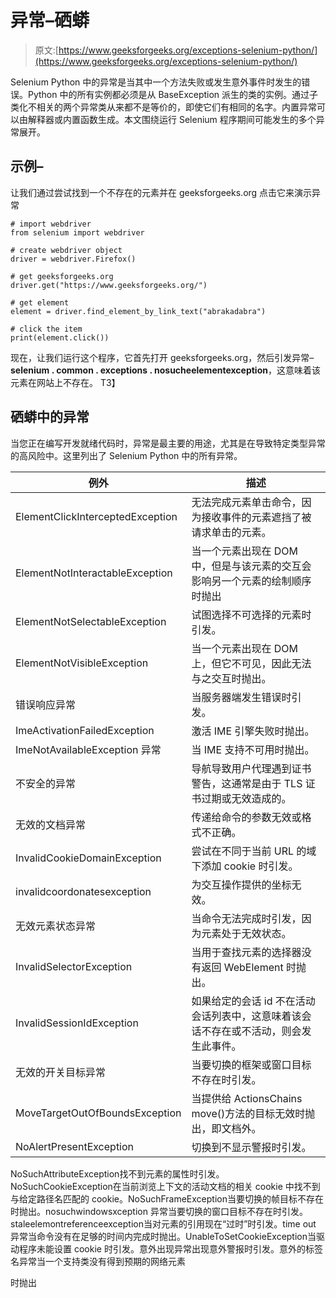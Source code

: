 # 异常–硒蟒

> 原文:[https://www.geeksforgeeks.org/exceptions-selenium-python/](https://www.geeksforgeeks.org/exceptions-selenium-python/)

Selenium Python 中的异常是当其中一个方法失败或发生意外事件时发生的错误。Python 中的所有实例都必须是从 BaseException 派生的类的实例。通过子类化不相关的两个异常类从来都不是等价的，即使它们有相同的名字。内置异常可以由解释器或内置函数生成。本文围绕运行 Selenium 程序期间可能发生的多个异常展开。

## 示例–

让我们通过尝试找到一个不存在的元素并在 geeksforgeeks.org 点击它来演示异常

```
# import webdriver
from selenium import webdriver

# create webdriver object
driver = webdriver.Firefox()

# get geeksforgeeks.org
driver.get("https://www.geeksforgeeks.org/")

# get element 
element = driver.find_element_by_link_text("abrakadabra")

# click the item
print(element.click())
```

现在，让我们运行这个程序，它首先打开 geeksforgeeks.org，然后引发异常–**selenium . common . exceptions . nosucheelementexception**，这意味着该元素在网站上不存在。
T3】

## 硒蟒中的异常

当您正在编写开发就绪代码时，异常是最主要的用途，尤其是在导致特定类型异常的高风险中。这里列出了 Selenium Python 中的所有异常。

| 例外 | 描述 |
| --- | --- |
| ElementClickInterceptedException | 无法完成元素单击命令，因为接收事件的元素遮挡了被请求单击的元素。 |
| ElementNotInteractableException | 当一个元素出现在 DOM 中，但是与该元素的交互会影响另一个元素的绘制顺序时抛出 |
| ElementNotSelectableException | 试图选择不可选择的元素时引发。 |
| ElementNotVisibleException | 当一个元素出现在 DOM 上，但它不可见，因此无法与之交互时抛出。 |
| 错误响应异常 | 当服务器端发生错误时引发。 |
| ImeActivationFailedException | 激活 IME 引擎失败时抛出。 |
| ImeNotAvailableException 异常 | 当 IME 支持不可用时抛出。 |
| 不安全的异常 | 导航导致用户代理遇到证书警告，这通常是由于 TLS 证书过期或无效造成的。 |
| 无效的文档异常 | 传递给命令的参数无效或格式不正确。 |
| InvalidCookieDomainException | 尝试在不同于当前 URL 的域下添加 cookie 时引发。 |
| invalidcoordonatesexception | 为交互操作提供的坐标无效。 |
| 无效元素状态异常 | 当命令无法完成时引发，因为元素处于无效状态。 |
| InvalidSelectorException | 当用于查找元素的选择器没有返回 WebElement 时抛出。 |
| InvalidSessionIdException | 如果给定的会话 id 不在活动会话列表中，这意味着该会话不存在或不活动，则会发生此事件。 |
| 无效的开关目标异常 | 当要切换的框架或窗口目标不存在时引发。 |
| MoveTargetOutOfBoundsException | 当提供给 ActionsChains move()方法的目标无效时抛出，即文档外。 |
| NoAlertPresentException | 切换到不显示警报时引发。 |

NoSuchAttributeException找不到元素的属性时引发。NoSuchCookieException在当前浏览上下文的活动文档的相关 cookie 中找不到与给定路径名匹配的 cookie。NoSuchFrameException当要切换的帧目标不存在时抛出。nosuchwindowsxception 异常当要切换的窗口目标不存在时引发。staleelemontreferenceexception当对元素的引用现在“过时”时引发。time out 异常当命令没有在足够的时间内完成时抛出。UnableToSetCookieException当驱动程序未能设置 cookie 时引发。意外出现异常出现意外警报时引发。意外的标签名异常当一个支持类没有得到预期的网络元素

时抛出